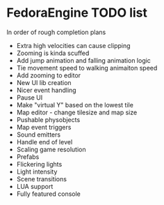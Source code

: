 # FedoraEngine TODO list  
In order of rough completion plans

- Extra high velocities can cause clipping
- Zooming is kinda scuffed  
- Add jump animation and falling animation logic  
- Tie movement speed to walking animaiton speed  
- Add zooming to editor  
- New UI lib creation
- Nicer event handling  
- Pause UI  
- Make "virtual Y" based on the lowest tile 
- Map editor - change tilesize and map size  
- Pushable physobjects  
- Map event triggers  
- Sound emitters  
- Handle end of level  
- Scaling game resolution  
- Prefabs  
- Flickering lights  
- Light intensity  
- Scene transitions  
- LUA support  
- Fully featured console  




